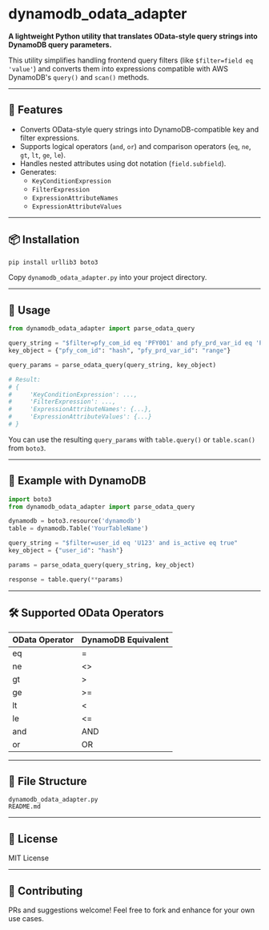 # dynamodb_odata_adapter

**A lightweight Python utility that translates OData-style query strings into DynamoDB query parameters.**

This utility simplifies handling frontend query filters (like `$filter=field eq 'value'`) and converts them into expressions compatible with AWS DynamoDB's `query()` and `scan()` methods.

---

## 🚀 Features

- Converts OData-style query strings into DynamoDB-compatible key and filter expressions.
- Supports logical operators (`and`, `or`) and comparison operators (`eq`, `ne`, `gt`, `lt`, `ge`, `le`).
- Handles nested attributes using dot notation (`field.subfield`).
- Generates:
  - `KeyConditionExpression`
  - `FilterExpression`
  - `ExpressionAttributeNames`
  - `ExpressionAttributeValues`

---

## 📦 Installation

```bash
pip install urllib3 boto3
```

Copy `dynamodb_odata_adapter.py` into your project directory.

---

## 🧠 Usage

```python
from dynamodb_odata_adapter import parse_odata_query

query_string = "$filter=pfy_com_id eq 'PFY001' and pfy_prd_var_id eq 'PRD001'"
key_object = {"pfy_com_id": "hash", "pfy_prd_var_id": "range"}

query_params = parse_odata_query(query_string, key_object)

# Result:
# {
#     'KeyConditionExpression': ...,
#     'FilterExpression': ...,
#     'ExpressionAttributeNames': {...},
#     'ExpressionAttributeValues': {...}
# }
```

You can use the resulting `query_params` with `table.query()` or `table.scan()` from `boto3`.

---

## 🧪 Example with DynamoDB

```python
import boto3
from dynamodb_odata_adapter import parse_odata_query

dynamodb = boto3.resource('dynamodb')
table = dynamodb.Table('YourTableName')

query_string = "$filter=user_id eq 'U123' and is_active eq true"
key_object = {"user_id": "hash"}

params = parse_odata_query(query_string, key_object)

response = table.query(**params)
```

---

## 🛠 Supported OData Operators

| OData Operator | DynamoDB Equivalent |
|----------------|---------------------|
| eq             | =                   |
| ne             | <>                  |
| gt             | >                   |
| ge             | >=                  |
| lt             | <                   |
| le             | <=                  |
| and            | AND                 |
| or             | OR                  |

---

## 📁 File Structure

```
dynamodb_odata_adapter.py
README.md
```

---

## 📜 License

MIT License

---

## 🙌 Contributing

PRs and suggestions welcome! Feel free to fork and enhance for your own use cases.
